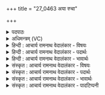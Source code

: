 +++
title = "27_0463 अया रुचा"

+++
<details><summary>पदपाठः</summary>

अ꣣या꣢। रु꣣चा꣢। ह꣡रि꣢꣯ण्या। पुना꣣नः꣢। वि꣡श्वा꣢꣯। द्वे꣡षाँ꣢꣯सि। त꣣रति। स꣣युग्व꣢भिः꣣। स। यु꣡ग्व꣢꣯भिः। सू꣡रः꣢꣯। न। स꣣यु꣡ग्व꣢भिः। स꣣। यु꣡ग्व꣢꣯भिः। धा꣡रा꣢꣯। पृ꣣ष्ठ꣡स्य꣢। रो꣣चते। पुनानः꣢। अ꣣रु꣢षः। ह꣡रिः꣢꣯। वि꣡श्वा꣢꣯। यत्। रू꣣पा꣢। प꣣रिया꣡सि꣢। प꣣रि। या꣡सि꣢꣯। ऋ꣡क्व꣢꣯भिः। स꣣प्ता꣡स्ये꣢भिः। स꣣प्त꣢। आ꣣स्येभिः। ऋ꣡क्व꣢꣯भिः। ४६३।
</details>

<details><summary>अधिमन्त्रम् (VC)</summary>

- पवमानः सोमः
- अनानतः पारुच्छेपिः
- अत्यष्टिः
- गान्धारः
- ऐन्द्रं काण्डम्
</details>

<details><summary>हिन्दी : आचार्य रामनाथ वेदालंकार - विषयः</summary>

अगले मन्त्र का देवता पवमान सोम है। सूर्य के उपमान से आत्मा का वर्णन किया गया है।
</details>

<details><summary>हिन्दी : आचार्य रामनाथ वेदालंकार - पदार्थः</summary>

पदार्थान्वय -  यह सोम अर्थात् इन्द्रियों को कर्मों में प्रेरित करनेवाला आत्मा (अया) इस (हरिण्या) हृदयहारिणी (रुचा) तेजस्विता से (पुनानः) पवित्रता देता हुआ (सयुग्वभिः) साथ नियुक्त होनेवाले प्राणों के साथ मिलकर (विश्वा द्वेषांसि) सब द्वेषी विघ्नों अथवा काम, क्रोध आदि छहों रिपुओं को (तरति) पार कर लेता है, (सूरः न) जैसे सूर्य(सयुग्वभिः) सहयोगी किरणों से (विश्वा द्वेषांसि) सब शत्रुभूत अन्धकारों को (तरति) पार करता है। (पृष्ठस्य) प्रकाशसेचक आत्मारूप सोम की (धारा) प्रकाश-धारा (रोचते) भासित होती है। (अरुषः) तेज से आरोचमान (हरिः) पापहारी तू आत्मारूप सोम (पुनानः) मन, बुद्धि आदि को पवित्र करता है, (यत्) जबकि तू (ऋक्वभिः) प्रशस्तस्तुतियुक्त कर्मों के साथ, और (ऋक्वभिः) प्रशंसनीय (सप्तास्यैः) पाँच ज्ञानेन्द्रियाँ, मन और बुद्धि इन सप्तमुख प्राणों के साथ (विश्वा रूपा) सब रूपधारी मनुष्यों को (परियासि) प्राप्त होता है ॥ यहाँ ‘सूरो न सयुग्वभिः’ द्वारा सूर्य को उपमान बनाने से शेष मन्त्र सूर्य के पक्ष में भी घटता है। कैसा सूर्य? जो (अया) इस (हरिण्या) तमोहारिणी (रुचा) दीप्ति से (पुनानः) भूमि को पवित्र करता हुआ (सयुग्वभिः) सहयोगी किरणों से (विश्वा द्वेषांसि) सब द्वेषकारी अन्धकार, रोग आदियों को (तरति) निवारण करता है, (पृष्ठस्य) वृष्टिकर्ता जिस सूर्य की (धारा) प्रकाशधारा या वृष्टिधारा (रोचते) चमकती है, जो (अरुषः) तेजस्वी रूपवाला (हरिः) आकर्षण-बल से पृथिवी आदि लोकों का धारणकर्ता सूर्य (पुनानः) पवित्रता देता है, (यत्) जबकि (सप्तास्येभिः) सात मुखों अर्थात् रंगोंवाली (ऋक्वभिः) प्रशंसनीय किरणों से (विश्वा रूपाणि) सब रूपवान् वस्तुओं को (परियासि) प्राप्त होता है ॥७॥ इस मन्त्र में श्लिष्टोपमालङ्कार है। ‘सयुग्वभिः’ और ‘ऋक्वभिः’ की एक-एक बार आवृत्ति में यमक है ॥७॥
</details>

<details><summary>हिन्दी : आचार्य रामनाथ वेदालंकार - भावार्थः</summary>

भावार्थ -  जैसे सूर्य अपनी किरणों से रोग, मलिनता आदि को दूर कर समस्त भूमण्डल को पवित्र करता है, वैसे ही मनुष्यों का आत्मा सब पाप, द्वेष आदि कल्मषों को दूर कर जीवन को पवित्र करे ॥७॥
</details>

<details><summary>संस्कृत : आचार्य रामनाथ वेदालंकार - विषयः</summary>

अथ पवमानो देवता। सूर्योपमानेन जीवात्मरूपं सोमं वर्णयति।
</details>

<details><summary>संस्कृत : आचार्य रामनाथ वेदालंकार - पदार्थः</summary>

पदार्थान्वय -  एष सोमः इन्द्रियादीनां कर्मसु प्रेरकः आत्मा (अया) अनया (हरिण्या) हृदयहारिण्या (रुचा) कान्त्या (पुनानः) पवित्रतामापादयन् (सयुग्वभिः) सह युज्यमानैः प्राणैः सह संमिल्य (विश्वा द्वेषांसि) समस्तानि द्वेष्टॄणि कामक्रोधादिरिपुजातानि (तरति) अतिक्रामति, (सूरः न) यथा सूर्यः (सयुग्वभिः) सहयोगिभिः किरणैः (विश्वा द्वेषांसि) समस्तानि शत्रुभूतानि तमांसि (तरति) अतिक्रामति तद्वत्। (पृष्ठस्य) प्रकाशसेचकस्य आत्मरूपस्य सोमस्य। पृषु सेचने धातोः औणादिकः थक् प्रत्ययः। (धारा) प्रकाशधारा (रोचते) भासते। (अरुषः) तेजसा आरोचमानः। अरुष इति रूपनाम। निघं० ३।७। ततो मत्वर्थे अच् प्रत्ययः। (हरिः) पापहर्ता आत्मरूपः सोमः त्वम् (पुनानः) मनोबुद्ध्यादीन् पवित्रीकुर्वन्, भवसीति शेषः (यत्) यदा, त्वम् (ऋक्वभिः२) प्रशस्तस्तुतिमद्भिः कर्मभिः सह, (ऋक्वभिः३) प्रशंसनीयैः (सप्तास्येभिः) सप्तमुखैः प्राणैः सह। सप्तास्याः प्राणास्तु, पञ्च ज्ञानेन्द्रियाणि मनो बुद्धिश्च। सप्त वै शीर्षन् प्राणाः। ऐ० ब्रा० १।१७। (विश्वा रूपा) विश्वानि रूपाणि, रूपवतः सर्वान् मनुष्यान् (परि यासि) परिप्राप्नोषि, तदा पुनानो भवसीति ॥ अत्र ‘सूरो न सयुग्वभिः’ इति सूर्यस्योपमानत्वे शिष्टोऽपि मन्त्रः सूर्यपक्षे घटते। कीदृशः सूरः ? यः (अया) अनया (हरिण्या) तमोहारिण्या (रुचा) दीप्त्या (पुनानः) भुवं पवित्रीकुर्वन् (सयुग्वभिः) सहयोगिभिः किरणैः (विश्वा द्वेषांसि) समस्तानि द्वेष्टॄणि तमोरोगादीनि (तरति) अभिभवति, (पृष्ठस्य) वृष्टिकर्तुः यस्य सूर्यस्य (धारा) प्रकाशधारा वृष्टिधारा वा (रोचते) दीप्यते, यः (अरुषः) तेजस्विरूपः, आरोचमानः (हरिः) आकर्षणबलेन पृथिव्यादिलोकानां धर्ता सूर्यः (पुनानः) पावको भवति, (यत्) यदा (सप्तास्येभिः) सप्तमुखैः सप्तवर्णैरिति यावत् (ऋक्वभिः) प्रशंसनीयैः किरणैः (विश्वा रूपा) सर्वाणि रूपवन्ति वस्तूनि (परि यासि) परितो गच्छति ॥७॥ अत्र श्लिष्टोपमालङ्कारः। सयुग्वभिः ऋक्वभिः इत्यनयोः सकृदावृत्तौ च यमकम् ॥७॥
</details>

<details><summary>संस्कृत : आचार्य रामनाथ वेदालंकार - भावार्थः</summary>

भावार्थ -  यथा सूर्यः स्वकिरणै रोगमालिन्यादीन्यपहृत्य भूमण्डलं पुनाति, तथा मनुष्याणामात्मा सर्वाणि पापद्वेषादीनि कल्मषाणि संहृत्य जीवनं पुनातु ॥७॥
</details>

<details><summary>संस्कृत : आचार्य रामनाथ वेदालंकार - पादटिप्पनी</summary>

टिप्पनी -   १. ऋ० ९।१११।१, ‘स्वयुग्वभिः सूरो न स्वयुग्वभिः’, ‘धारा सुतस्य रोचते’, ‘परियात्यृक्वभिः’ इति पाठः। साम० १५९०। २. (ऋक्वभिः) प्रशस्ता ऋचः स्तुतयो विद्यन्ते येषु कर्मसु तैः इति ऋ० १।८७।६ भाष्ये द०। ३. ऋक्वभिः स्तोतृभिः, सप्तास्येभिः सप्त छन्दांसि आस्यभूतानि येषाम् ऋत्विजां ते सप्तास्याः...अथवा सप्त वषट्कारिणो होत्राः सप्तास्यानि, अथवा सप्त सोमसंस्थाः सप्तास्यानि ताभिः। ऋक्वभिः ऋत्विग्भिः—इति वि०। ऋक्वभिः स्तुत्यैः तेजोभिः, सप्तास्येभिः सर्पणशीलमुखैः—इति भ०। सप्तास्येभिः रसाहरणशीलास्यैः ऋक्वभिः स्तुतिमद्भिः ऋक्वभिः तेजोभिः—इति सा०।
</details>